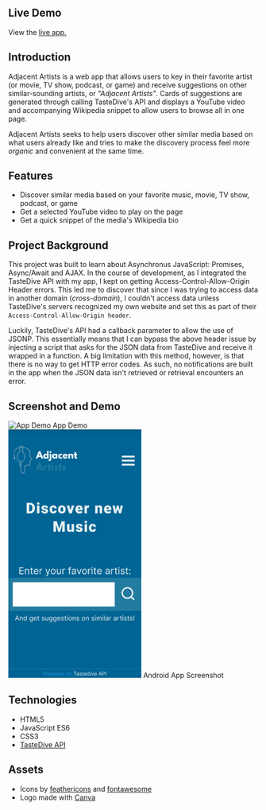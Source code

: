 ## Live Demo
View the [live app.](https://theianmilan.github.io/avion/Avion%20Projects/Adjacent%20Artists/index.html)

## Introduction

Adjacent Artists is a web app that allows users to key in their favorite artist (or movie, TV show, podcast, or game) and receive suggestions on other similar-sounding artists, or *"Adjacent Artists"*. Cards of suggestions are generated through calling TasteDive's API and displays a YouTube video and accompanying Wikipedia snippet to allow users to browse all in one page. 

Adjacent Artists seeks to help users discover other similar media based on what users already like and tries to make the discovery process feel more *organic* and convenient at the same time.

## Features
* Discover similar media based on your favorite music, movie, TV show, podcast, or game
* Get a selected YouTube video to play on the page
* Get a quick snippet of the media's Wikipedia bio

## Project Background

This project was built to learn about Asynchronus JavaScript: Promises, Async/Await and AJAX. In the course of development, as I integrated the TasteDive API with my app, I kept on getting Access-Control-Allow-Origin Header errors. This led me to discover that since I was trying to access data in another domain (*cross-domain*), I couldn't access data unless TasteDive's servers recognized my own website and set this as part of their `Access-Control-Allow-Origin header`.

Luckily, TasteDive's API had a callback parameter to allow the use of JSONP. This essentially means that I can bypass the above header issue by injecting a script that asks for the JSON data from TasteDive and receive it wrapped in a function. A big limitation with this method, however, is that there is no way to get HTTP error codes. As such, no notifications are built in the app when the JSON data isn't retrieved or retrieval encounters an error.

## Screenshot and Demo

<p float = 'left'>
    <img src="Avion Projects/Adjacent Artists/assets/images/adjacent_artists_gif.gif" alt="App Demo" width="500" height="300">
    <span>App Demo</span>

<br>
    <img src="https://github.com/theIanMilan/avion/blob/main/Avion%20Projects/Adjacent%20Artists/assets/images/android_app_screenshot.jpg" alt="App on Android" width="268" height="500">
    <span>Android App Screenshot</span>
</p>

## Technologies

* HTML5
* JavaScript ES6
* CSS3
* [TasteDive API](https://tastedive.com/read/api)

## Assets
* Icons by [feathericons](https://feathericons.com/) and [fontawesome](https://fontawesome.com/)
* Logo made with [Canva](https://www.canva.com/)
